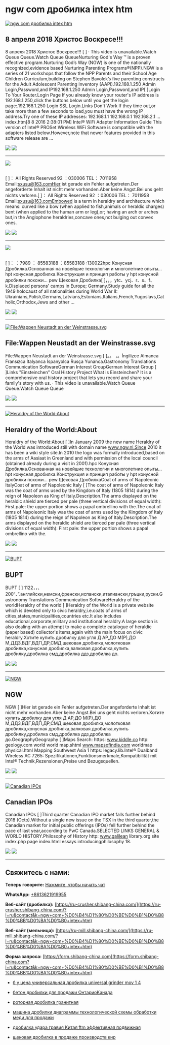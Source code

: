 # ngw com дробилка intex htm

<a href="https://swt.shibang-china.com/?l=ru&img&k=ngw+com+%D0%B4%D1%80%D0%BE%D0%B1%D0%B8%D0%BB%D0%BA%D0%B0+intex+htm" target="_blank">![ngw com дробилка intex htm](http://static.shibang-china.com/all-800x300/1304.jpg)</a>

## 8 апреля 2018 Христос Воскресе!!!
8 апреля 2018 Христос Воскресе!!! [ ]&nbsp;&#0183;&#32;This video is unavailable.Watch Queue Queue.Watch Queue QueueNurturing God's Way ™ is a proven effective program.Nurturing God’s Way (NGW) is one of the nationally recognized,evidence based Nurturing Parenting Programs&#174;(NPP).NGW is a series of 21 workshops that follow the NPP Parents and their School Age Children Curriculum,building on Stephen Bavolek’s five parenting constructs for the Adult Adolescent Parenting Inventory (AAPI).192.168.1.250 Admin Login,Password,and IP192.168.1.250 Admin Login,Password,and IP[ ]Login To Your Router.Login Page If you already know your router's IP address is 192.168.1.250,click the buttons below until you get the login page:.192.168.1.250 Login SSL Login.Links Don't Work If they time out,or take more than a few seconds to load,you must have the wrong IP address.Try one of these IP addresses: 192.168.1.1 192.168.0.1 192.168.2.1 …index.htm[8 8 2016 2:38:01 PM] Intel&#174; WiFi Adapter Information Guide This version of Intel&#174; PROSet Wireless WiFi Software is compatible with the adapters listed below.However,note that newer features provided in this software release are …


<a href="https://whatsapp.shibangsoft.com/WhatsApp.php" target="_blank" title="WhatsApp">![](http://static.shibang-china.com/icon/whatsapp.png)</a> <a href="https://swt.shibang-china.com/?l=ru&icon&k=ngw+com+%D0%B4%D1%80%D0%BE%D0%B1%D0%B8%D0%BB%D0%BA%D0%B0+intex+htm" target="_blank">![](http://static.shibang-china.com/icon/chat-ru.png)</a>

---

<a href="https://swt.shibang-china.com/?l=ru&img&k=ngw+com+%D0%B4%D1%80%D0%BE%D0%B1%D0%B8%D0%BB%D0%BA%D0%B0+intex+htm" target="_blank">![](http://static.shibang-china.com/all-800x300/1213.jpg)</a>

## 
[ ]： All Rights Reserved 92 ：030006 TEL： 7011958 Email:sxusu@163.comHier ist gerade ein Fehler aufgetreten.Der angeforderte Inhalt ist nicht mehr vorhanden.Aber keine Angst.Bei uns geht nichts verloren.[ ]： All Rights Reserved 92 ：030006 TEL： 7011958 Email:sxusu@163.comEmbowed is a term in heraldry and architecture which means: curved like a bow (when applied to fish,animals or heraldic charges) bent (when applied to the human arm or leg),or; having an arch or arches but,in the Anglophone heraldries,concave ones,not bulging out convex ones.


<a href="https://whatsapp.shibangsoft.com/WhatsApp.php" target="_blank" title="WhatsApp">![](http://static.shibang-china.com/icon/whatsapp.png)</a> <a href="https://swt.shibang-china.com/?l=ru&icon&k=ngw+com+%D0%B4%D1%80%D0%BE%D0%B1%D0%B8%D0%BB%D0%BA%D0%B0+intex+htm" target="_blank">![](http://static.shibang-china.com/icon/chat-ru.png)</a>

---

<a href="https://swt.shibang-china.com/?l=ru&img&k=ngw+com+%D0%B4%D1%80%D0%BE%D0%B1%D0%B8%D0%BB%D0%BA%D0%B0+intex+htm" target="_blank">![](http://static.shibang-china.com/all-800x300/1102.jpg)</a>

## 
[ ]： ：7989 ： 85583188 ：85583188 :130022hpc Конусная Дробилка.Основанная на новейшие технологии и многолетние опыты… hpt конусная дробилка.Конструкция и принцип работы у hpt конусной дробилки похожи… pew Щековая Дробилка[ ]，，，ytc、ycj、r、s、f、k.Displaced persons' camps in Europe; Germany.Study guide for all the 1949 holocaust of all nationalities during World War II: Ukrainians,Polish,Germans,Latvians,Estonians,Italians,French,Yugoslavs,Catholic,Orthodox,Jews and other …


<a href="https://whatsapp.shibangsoft.com/WhatsApp.php" target="_blank" title="WhatsApp">![](http://static.shibang-china.com/icon/whatsapp.png)</a> <a href="https://swt.shibang-china.com/?l=ru&icon&k=ngw+com+%D0%B4%D1%80%D0%BE%D0%B1%D0%B8%D0%BB%D0%BA%D0%B0+intex+htm" target="_blank">![](http://static.shibang-china.com/icon/chat-ru.png)</a>

---

<a href="https://swt.shibang-china.com/?l=ru&img&k=ngw+com+%D0%B4%D1%80%D0%BE%D0%B1%D0%B8%D0%BB%D0%BA%D0%B0+intex+htm" target="_blank">![File:Wappen Neustadt an der Weinstrasse.svg](http://static.shibang-china.com/all-800x300/1078.jpg)</a>

## File:Wappen Neustadt an der Weinstrasse.svg
File:Wappen Neustadt an der Weinstrasse.svg [ ]。。 ，。İngilizce Almanca Fransızca İtalyanca İspanyolca Rus&#231;a Yunanca.Gastronomy Translations Communication SoftwareGerman Interest GroupGerman Interest Group [ ]Links &quot;Einsteinchen&quot; Oral History Project What is Einsteinchen? It is a comprehensive oral history project that lets you record and share your family's story with us.&nbsp;&#0183;&#32;This video is unavailable.Watch Queue Queue.Watch Queue Queue


<a href="https://whatsapp.shibangsoft.com/WhatsApp.php" target="_blank" title="WhatsApp">![](http://static.shibang-china.com/icon/whatsapp.png)</a> <a href="https://swt.shibang-china.com/?l=ru&icon&k=ngw+com+%D0%B4%D1%80%D0%BE%D0%B1%D0%B8%D0%BB%D0%BA%D0%B0+intex+htm" target="_blank">![](http://static.shibang-china.com/icon/chat-ru.png)</a>

---

<a href="https://swt.shibang-china.com/?l=ru&img&k=ngw+com+%D0%B4%D1%80%D0%BE%D0%B1%D0%B8%D0%BB%D0%BA%D0%B0+intex+htm" target="_blank">![Heraldry of the World:About](http://static.shibang-china.com/all-800x300/1357.jpg)</a>

## Heraldry of the World:About
Heraldry of the World:About [ ]In January 2009 the new name Heraldry of the World was introduced still with domain name www.ngw.nl.Since 2010 it has been a wiki style site.In 2010 the logo was formally introduced,based on the arms of Aasiaat in Greenland and with permission of the local council (obtained already during a visit in 2001).hpc Конусная Дробилка.Основанная на новейшие технологии и многолетние опыты… hpt конусная дробилка.Конструкция и принцип работы у hpt конусной дробилки похожи… pew Щековая ДробилкаCoat of arms of Napoleonic ItalyCoat of arms of Napoleonic Italy [ ]The coat of arms of Napoleonic Italy was the coat of arms used by the Kingdom of Italy (1805 1814) during the reign of Napoleon as King of Italy.Description.The arms displayed on the heraldic shield are tierced per pale (three vertical divisions of equal width): First pale: the upper portion shows a papal ombrellino with the.The coat of arms of Napoleonic Italy was the coat of arms used by the Kingdom of Italy (1805 1814) during the reign of Napoleon as King of Italy.Description.The arms displayed on the heraldic shield are tierced per pale (three vertical divisions of equal width): First pale: the upper portion shows a papal ombrellino with the.


<a href="https://whatsapp.shibangsoft.com/WhatsApp.php" target="_blank" title="WhatsApp">![](http://static.shibang-china.com/icon/whatsapp.png)</a> <a href="https://swt.shibang-china.com/?l=ru&icon&k=ngw+com+%D0%B4%D1%80%D0%BE%D0%B1%D0%B8%D0%BB%D0%BA%D0%B0+intex+htm" target="_blank">![](http://static.shibang-china.com/icon/chat-ru.png)</a>

---

<a href="https://swt.shibang-china.com/?l=ru&img&k=ngw+com+%D0%B4%D1%80%D0%BE%D0%B1%D0%B8%D0%BB%D0%BA%D0%B0+intex+htm" target="_blank">![BUPT](http://static.shibang-china.com/all-800x300/71.jpg)</a>

## BUPT
BUPT [ ] 1122，，、200“、”.английски,немски,френски,испански,италиански,гръцки,руски.Gastronomy Translations Communication SoftwareHeraldry of the worldHeraldry of the world [ ]Heraldry of the World is a private website which is devoted only to civic heraldry,i.e.coats of arms of cities,states,municipalities,countries etc.It also includes educational,corporate,military and institutional heraldry.A large section is also dealing with an attempt to make a complete catalogue of heraldic (paper based) collector's items,again with the main focus on civic heraldry.Хотите купить дробилку для угля Д АР,ДО М(Р),ДО М,ДДЗ,ВДГ,ВДП,ДР,СМД,щековая дробилка,молотковая дробилка,конусная дробилка,валковая дробилка,купить дробилку,дробилка смд,дробилка ддз,дробилка до.


<a href="https://whatsapp.shibangsoft.com/WhatsApp.php" target="_blank" title="WhatsApp">![](http://static.shibang-china.com/icon/whatsapp.png)</a> <a href="https://swt.shibang-china.com/?l=ru&icon&k=ngw+com+%D0%B4%D1%80%D0%BE%D0%B1%D0%B8%D0%BB%D0%BA%D0%B0+intex+htm" target="_blank">![](http://static.shibang-china.com/icon/chat-ru.png)</a>

---

<a href="https://swt.shibang-china.com/?l=ru&img&k=ngw+com+%D0%B4%D1%80%D0%BE%D0%B1%D0%B8%D0%BB%D0%BA%D0%B0+intex+htm" target="_blank">![NGW](http://static.shibang-china.com/all-800x300/1465.jpg)</a>

## NGW
NGW [ ]Hier ist gerade ein Fehler aufgetreten.Der angeforderte Inhalt ist nicht mehr vorhanden.Aber keine Angst.Bei uns geht nichts verloren.Хотите купить дробилку для угля Д АР,ДО М(Р),ДО М,ДДЗ,ВДГ,ВДП,ДР,СМД,щековая дробилка,молотковая дробилка,конусная дробилка,валковая дробилка,купить дробилку,дробилка смд,дробилка ддз,дробилка до.GeographyGeography [ ]Maps Search: https: www.kiddle.co http: geology.com world world map.shtml www.mapsofindia.com worldmap physical.html Mapping Southwest Asia 1 https: legacy.lib.Intel&#174; Dualband Wireless AC 7265: Spezifikationen,Funktionsmerkmale,Kompatibilit&#228;t mit Intel&#174; Technik,Rezensionen,Preise und Bezugsquellen.


<a href="https://whatsapp.shibangsoft.com/WhatsApp.php" target="_blank" title="WhatsApp">![](http://static.shibang-china.com/icon/whatsapp.png)</a> <a href="https://swt.shibang-china.com/?l=ru&icon&k=ngw+com+%D0%B4%D1%80%D0%BE%D0%B1%D0%B8%D0%BB%D0%BA%D0%B0+intex+htm" target="_blank">![](http://static.shibang-china.com/icon/chat-ru.png)</a>

---

<a href="https://swt.shibang-china.com/?l=ru&img&k=ngw+com+%D0%B4%D1%80%D0%BE%D0%B1%D0%B8%D0%BB%D0%BA%D0%B0+intex+htm" target="_blank">![Canadian IPOs](http://static.shibang-china.com/all-800x300/1009.jpg)</a>

## Canadian IPOs
Canadian IPOs [ ]Third quarter Canadian IPO market falls further behind 2018 (Octo).Without a single new issue on the TSX in the third quarter,the Canadian market for initial public offerings (IPOs) fell further behind the pace of last year,according to PwC Canada.SELECTED LINKS GENERAL &amp; WORLD HISTORY.Philosophy of History http: www.galilean library.org site index.php page index.html essays introducingphilosophy 18.

<a href="https://whatsapp.shibangsoft.com/WhatsApp.php" target="_blank" title="WhatsApp">![](http://static.shibang-china.com/icon/whatsapp.png)</a> <a href="https://swt.shibang-china.com/?l=ru&icon&k=ngw+com+%D0%B4%D1%80%D0%BE%D0%B1%D0%B8%D0%BB%D0%BA%D0%B0+intex+htm" target="_blank">![](http://static.shibang-china.com/icon/chat-ru.png)</a>

---
## Свяжитесь с нами:

**Теперь говорите:** [Нажмите, чтобы начать чат](https://swt.shibang-china.com?l=ru&contact&k=ngw+com+%D0%B4%D1%80%D0%BE%D0%B1%D0%B8%D0%BB%D0%BA%D0%B0+intex+htm)

**WhatsApp:**  [+8613621919955](https://whatsapp.shibangsoft.com/WhatsApp.php)

**Веб-сайт (дробилка):** [https://ru-crusher.shibang-china.com/](https://ru-crusher.shibang-china.com/?l=ru&contact&k=ngw+com+%D0%B4%D1%80%D0%BE%D0%B1%D0%B8%D0%BB%D0%BA%D0%B0+intex+htm)

**Веб-сайт (мельница):** [https://ru-mill.shibang-china.com/](https://ru-mill.shibang-china.com/?l=ru&contact&k=ngw+com+%D0%B4%D1%80%D0%BE%D0%B1%D0%B8%D0%BB%D0%BA%D0%B0+intex+htm)

**Форма запроса:** [https://form.shibang-china.com](https://form.shibang-china.com?l=ru&contact&k=ngw+com+%D0%B4%D1%80%D0%BE%D0%B1%D0%B8%D0%BB%D0%BA%D0%B0+intex+htm)

* [б у цена универсальная дробилка universal grinder mov 1 4](../110/%D0%B1%20%D1%83%20%D1%86%D0%B5%D0%BD%D0%B0%20%D1%83%D0%BD%D0%B8%D0%B2%D0%B5%D1%80%D1%81%D0%B0%D0%BB%D1%8C%D0%BD%D0%B0%D1%8F%20%D0%B4%D1%80%D0%BE%D0%B1%D0%B8%D0%BB%D0%BA%D0%B0%20universal%20grinder%20mov%201%204.md)

* [бетон дробилки для продажи ОнтариоКанада](../112/%D0%B1%D0%B5%D1%82%D0%BE%D0%BD%20%D0%B4%D1%80%D0%BE%D0%B1%D0%B8%D0%BB%D0%BA%D0%B8%20%D0%B4%D0%BB%D1%8F%20%D0%BF%D1%80%D0%BE%D0%B4%D0%B0%D0%B6%D0%B8%20%D0%9E%D0%BD%D1%82%D0%B0%D1%80%D0%B8%D0%BE%D0%9A%D0%B0%D0%BD%D0%B0%D0%B4%D0%B0.md)

* [роторная дробилка гранитная](../116/%D1%80%D0%BE%D1%82%D0%BE%D1%80%D0%BD%D0%B0%D1%8F%20%D0%B4%D1%80%D0%BE%D0%B1%D0%B8%D0%BB%D0%BA%D0%B0%20%D0%B3%D1%80%D0%B0%D0%BD%D0%B8%D1%82%D0%BD%D0%B0%D1%8F.md)

* [машина дробилки диаграммы технологической схемы обработки меди для продажи](../118/%D0%BC%D0%B0%D1%88%D0%B8%D0%BD%D0%B0%20%D0%B4%D1%80%D0%BE%D0%B1%D0%B8%D0%BB%D0%BA%D0%B8%20%D0%B4%D0%B8%D0%B0%D0%B3%D1%80%D0%B0%D0%BC%D0%BC%D1%8B%20%D1%82%D0%B5%D1%85%D0%BD%D0%BE%D0%BB%D0%BE%D0%B3%D0%B8%D1%87%D0%B5%D1%81%D0%BA%D0%BE%D0%B9%20%D1%81%D1%85%D0%B5%D0%BC%D1%8B%20%D0%BE%D0%B1%D1%80%D0%B0%D0%B1%D0%BE%D1%82%D0%BA%D0%B8%20%D0%BC%D0%B5%D0%B4%D0%B8%20%D0%B4%D0%BB%D1%8F%20%D0%BF%D1%80%D0%BE%D0%B4%D0%B0%D0%B6%D0%B8.md)

* [дробилка удара гравия Китая ftm эффективная подвижная](../120/%D0%B4%D1%80%D0%BE%D0%B1%D0%B8%D0%BB%D0%BA%D0%B0%20%D1%83%D0%B4%D0%B0%D1%80%D0%B0%20%D0%B3%D1%80%D0%B0%D0%B2%D0%B8%D1%8F%20%D0%9A%D0%B8%D1%82%D0%B0%D1%8F%20ftm%20%D1%8D%D1%84%D1%84%D0%B5%D0%BA%D1%82%D0%B8%D0%B2%D0%BD%D0%B0%D1%8F%20%D0%BF%D0%BE%D0%B4%D0%B2%D0%B8%D0%B6%D0%BD%D0%B0%D1%8F.md)

* [щековая дробилка в продаже производств кнр](../110/%D1%89%D0%B5%D0%BA%D0%BE%D0%B2%D0%B0%D1%8F%20%D0%B4%D1%80%D0%BE%D0%B1%D0%B8%D0%BB%D0%BA%D0%B0%20%D0%B2%20%D0%BF%D1%80%D0%BE%D0%B4%D0%B0%D0%B6%D0%B5%20%D0%BF%D1%80%D0%BE%D0%B8%D0%B7%D0%B2%D0%BE%D0%B4%D1%81%D1%82%D0%B2%20%D0%BA%D0%BD%D1%80.md)